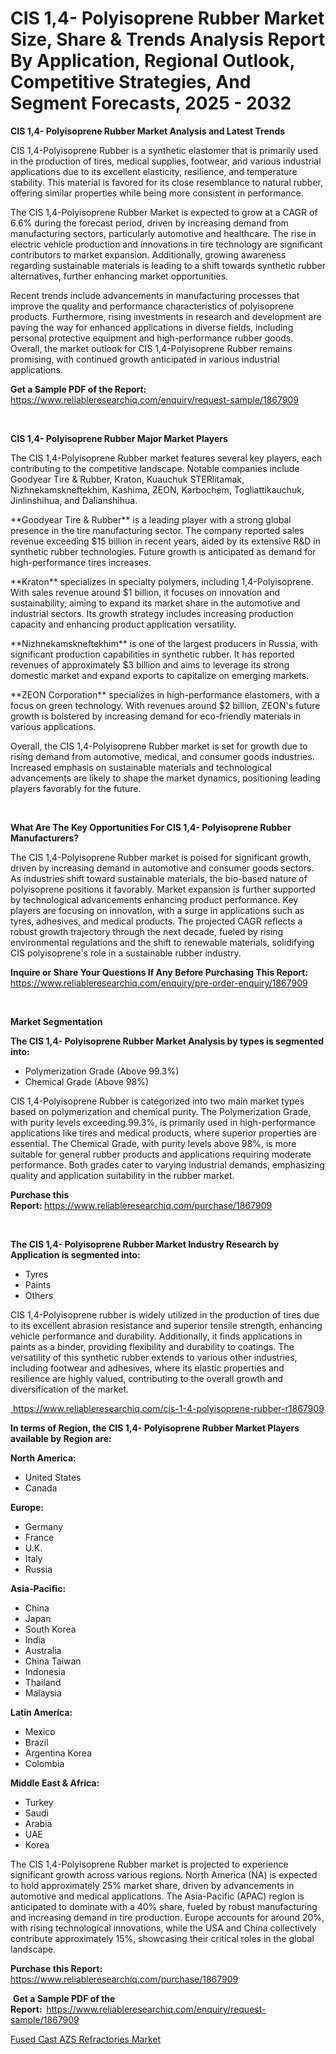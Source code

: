 <p><h1>CIS 1,4- Polyisoprene Rubber Market Size, Share & Trends Analysis Report By Application, Regional Outlook, Competitive Strategies, And Segment Forecasts, 2025 - 2032</h1></p><p><strong>CIS 1,4- Polyisoprene Rubber Market Analysis and Latest Trends</strong></p>
<p><p>CIS 1,4-Polyisoprene Rubber is a synthetic elastomer that is primarily used in the production of tires, medical supplies, footwear, and various industrial applications due to its excellent elasticity, resilience, and temperature stability. This material is favored for its close resemblance to natural rubber, offering similar properties while being more consistent in performance.</p><p>The CIS 1,4-Polyisoprene Rubber Market is expected to grow at a CAGR of 6.6% during the forecast period, driven by increasing demand from manufacturing sectors, particularly automotive and healthcare. The rise in electric vehicle production and innovations in tire technology are significant contributors to market expansion. Additionally, growing awareness regarding sustainable materials is leading to a shift towards synthetic rubber alternatives, further enhancing market opportunities. </p><p>Recent trends include advancements in manufacturing processes that improve the quality and performance characteristics of polyisoprene products. Furthermore, rising investments in research and development are paving the way for enhanced applications in diverse fields, including personal protective equipment and high-performance rubber goods. Overall, the market outlook for CIS 1,4-Polyisoprene Rubber remains promising, with continued growth anticipated in various industrial applications.</p></p>
<p><strong>Get a Sample PDF of the Report:&nbsp;</strong> <a href="https://www.reliableresearchiq.com/enquiry/request-sample/1867909?utm_campaign=2336&utm_medium=2&utm_source=Github&utm_content=ia&utm_term=03042025&utm_id=cis-14-polyisoprene-rubber">https://www.reliableresearchiq.com/enquiry/request-sample/1867909</a></p>
<p>&nbsp;</p>
<p><strong>CIS 1,4- Polyisoprene Rubber Major Market Players</strong></p>
<p><p>The CIS 1,4-Polyisoprene Rubber market features several key players, each contributing to the competitive landscape. Notable companies include Goodyear Tire & Rubber, Kraton, Kuauchuk STERlitamak, Nizhnekamskneftekhim, Kashima, ZEON, Karbochem, Togliattikauchuk, Jinlinshihua, and Dalianshihua.</p><p>**Goodyear Tire & Rubber** is a leading player with a strong global presence in the tire manufacturing sector. The company reported sales revenue exceeding $15 billion in recent years, aided by its extensive R&D in synthetic rubber technologies. Future growth is anticipated as demand for high-performance tires increases.</p><p>**Kraton** specializes in specialty polymers, including 1,4-Polyisoprene. With sales revenue around $1 billion, it focuses on innovation and sustainability, aiming to expand its market share in the automotive and industrial sectors. Its growth strategy includes increasing production capacity and enhancing product application versatility.</p><p>**Nizhnekamskneftekhim** is one of the largest producers in Russia, with significant production capabilities in synthetic rubber. It has reported revenues of approximately $3 billion and aims to leverage its strong domestic market and expand exports to capitalize on emerging markets.</p><p>**ZEON Corporation** specializes in high-performance elastomers, with a focus on green technology. With revenues around $2 billion, ZEON's future growth is bolstered by increasing demand for eco-friendly materials in various applications.</p><p>Overall, the CIS 1,4-Polyisoprene Rubber market is set for growth due to rising demand from automotive, medical, and consumer goods industries. Increased emphasis on sustainable materials and technological advancements are likely to shape the market dynamics, positioning leading players favorably for the future.</p></p>
<p>&nbsp;</p>
<p><strong>What Are The Key Opportunities For CIS 1,4- Polyisoprene Rubber Manufacturers?</strong></p>
<p><p>The CIS 1,4-Polyisoprene Rubber market is poised for significant growth, driven by increasing demand in automotive and consumer goods sectors. As industries shift toward sustainable materials, the bio-based nature of polyisoprene positions it favorably. Market expansion is further supported by technological advancements enhancing product performance. Key players are focusing on innovation, with a surge in applications such as tyres, adhesives, and medical products. The projected CAGR reflects a robust growth trajectory through the next decade, fueled by rising environmental regulations and the shift to renewable materials, solidifying CIS polyisoprene's role in a sustainable rubber industry.</p></p>
<p><strong>Inquire or Share Your Questions If Any Before Purchasing This Report:</strong> <a href="https://www.reliableresearchiq.com/enquiry/pre-order-enquiry/1867909?utm_campaign=2336&utm_medium=2&utm_source=Github&utm_content=ia&utm_term=03042025&utm_id=cis-14-polyisoprene-rubber">https://www.reliableresearchiq.com/enquiry/pre-order-enquiry/1867909</a></p>
<p>&nbsp;</p>
<p><strong>Market Segmentation</strong></p>
<p><strong>The CIS 1,4- Polyisoprene Rubber Market Analysis by types is segmented into:</strong></p>
<p><ul><li>Polymerization Grade (Above 99.3%)</li><li>Chemical Grade (Above 98%)</li></ul></p>
<p><p>CIS 1,4-Polyisoprene Rubber is categorized into two main market types based on polymerization and chemical purity. The Polymerization Grade, with purity levels exceeding 99.3%, is primarily used in high-performance applications like tires and medical products, where superior properties are essential. The Chemical Grade, with purity levels above 98%, is more suitable for general rubber products and applications requiring moderate performance. Both grades cater to varying industrial demands, emphasizing quality and application suitability in the rubber market.</p></p>
<p><strong>Purchase this Report:&nbsp;</strong><a href="https://www.reliableresearchiq.com/purchase/1867909?utm_campaign=2336&utm_medium=2&utm_source=Github&utm_content=ia&utm_term=03042025&utm_id=cis-14-polyisoprene-rubber">https://www.reliableresearchiq.com/purchase/1867909</a></p>
<p>&nbsp;</p>
<p><strong>The CIS 1,4- Polyisoprene Rubber Market Industry Research by Application is segmented into:</strong></p>
<p><ul><li>Tyres</li><li>Paints</li><li>Others</li></ul></p>
<p><p>CIS 1,4-Polyisoprene rubber is widely utilized in the production of tires due to its excellent abrasion resistance and superior tensile strength, enhancing vehicle performance and durability. Additionally, it finds applications in paints as a binder, providing flexibility and durability to coatings. The versatility of this synthetic rubber extends to various other industries, including footwear and adhesives, where its elastic properties and resilience are highly valued, contributing to the overall growth and diversification of the market.</p></p>
<p><a href="https://www.reliableresearchiq.com/cis-1-4-polyisoprene-rubber-r1867909?utm_campaign=2336&utm_medium=2&utm_source=Github&utm_content=ia&utm_term=03042025&utm_id=cis-14-polyisoprene-rubber">&nbsp;https://www.reliableresearchiq.com/cis-1-4-polyisoprene-rubber-r1867909</a></p>
<p><strong>In terms of Region, the CIS 1,4- Polyisoprene Rubber Market Players available by Region are:</strong></p>
<p>
    <p> <strong> North America: </strong>
        <ul>
            <li>United States</li>
            <li>Canada</li>
        </ul>
        </p> 
    <p> <strong> Europe: </strong>
        <ul>
            <li>Germany</li>
            <li>France</li>
            <li>U.K.</li>
            <li>Italy</li>
            <li>Russia</li>
        </ul>
        </p> 
    <p> <strong> Asia-Pacific: </strong>
        <ul>
            <li>China</li>
            <li>Japan</li>
            <li>South Korea</li>
            <li>India</li>
            <li>Australia</li>
            <li>China Taiwan</li>
            <li>Indonesia</li>
            <li>Thailand</li>
            <li>Malaysia</li>
        </ul>
        </p> 
    <p> <strong> Latin America: </strong>
        <ul>
            <li>Mexico</li>
            <li>Brazil</li>
            <li>Argentina Korea</li>
            <li>Colombia</li>
        </ul>
        </p> 
    <p> <strong> Middle East & Africa: </strong>
        <ul>
            <li>Turkey</li>
            <li>Saudi</li>
            <li>Arabia</li>
            <li>UAE</li>
            <li>Korea</li>
        </ul>
    </p>
    </p>
<p><p>The CIS 1,4-Polyisoprene Rubber market is projected to experience significant growth across various regions. North America (NA) is expected to hold approximately 25% market share, driven by advancements in automotive and medical applications. The Asia-Pacific (APAC) region is anticipated to dominate with a 40% share, fueled by robust manufacturing and increasing demand in tire production. Europe accounts for around 20%, with rising technological innovations, while the USA and China collectively contribute approximately 15%, showcasing their critical roles in the global landscape.</p></p>
<p><strong>Purchase this Report: </strong><a href="https://www.reliableresearchiq.com/purchase/1867909?utm_campaign=2336&utm_medium=2&utm_source=Github&utm_content=ia&utm_term=03042025&utm_id=cis-14-polyisoprene-rubber">https://www.reliableresearchiq.com/purchase/1867909</a></p>
<p>&nbsp;<strong>Get a Sample PDF of the Report:&nbsp;&nbsp;</strong><a href="https://www.reliableresearchiq.com/enquiry/request-sample/1867909?utm_campaign=2336&utm_medium=2&utm_source=Github&utm_content=ia&utm_term=03042025&utm_id=cis-14-polyisoprene-rubber">https://www.reliableresearchiq.com/enquiry/request-sample/1867909</a></p>
<p><strong></strong></p>
<p><p><a href="https://github.com/boitafbg/Market-Research-Report-List-1/blob/main/fused-cast-azs-refractories-market.md?utm_campaign=2336&utm_medium=2&utm_source=Github&utm_content=ia&utm_term=03042025&utm_id=cis-14-polyisoprene-rubber">Fused Cast AZS Refractories Market</a></p></p>
